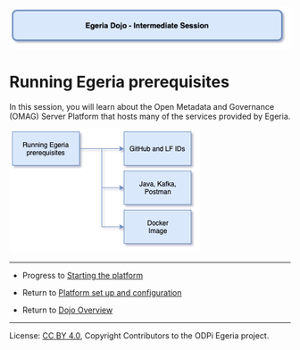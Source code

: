 <!-- SPDX-License-Identifier: CC-BY-4.0 -->
<!-- Copyright Contributors to the ODPi Egeria project 2020. -->

![Blue - Intermediate sessions](egeria-dojo-session-coding-blue-intermediate-session.png)

# Running Egeria prerequisites

In this session, you will learn about the Open Metadata and Governance (OMAG) Server Platform that
hosts many of the services provided by Egeria.

![Running Egeria prerequisites Content](egeria-dojo-day-1-3-1-1-platform-set-up-prerequisites.png)


----
* Progress to [Starting the platform](egeria-dojo-day-1-3-1-2-starting-the-platform.md)


* Return to [Platform set up and configuration](egeria-dojo-day-1-3-1-platform-set-up-and-configuration.md)
* Return to [Dojo Overview](.)

----
License: [CC BY 4.0](https://creativecommons.org/licenses/by/4.0/),
Copyright Contributors to the ODPi Egeria project.